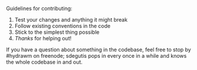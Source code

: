 Guidelines for contributing:

1. Test your changes and anything it might break
2. Follow existing conventions in the code
3. Stick to the simplest thing possible
4. *Thanks* for helping out!

If you have a question about something in the codebase, feel free to
stop by #hydrawm on freenode; sdegutis pops in every once in a while
and knows the whole codebase in and out.
